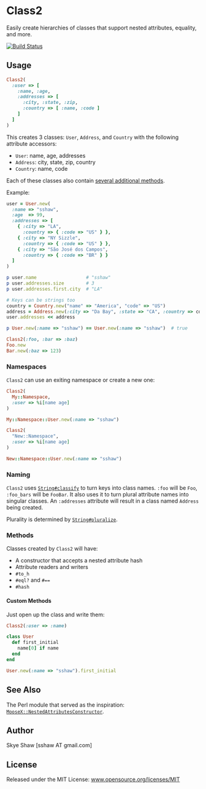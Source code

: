 # Class2

Easily create hierarchies of classes that support nested attributes, equality, and more.

[![Build Status](https://travis-ci.org/sshaw/class2.svg?branch=master)](https://travis-ci.org/sshaw/class2)

## Usage

```rb
Class2(
  :user => [
    :name, :age,
    :addresses => [
      :city, :state, :zip,
      :country => [ :name, :code ]
    ]
  ]
)
```

This creates 3 classes: `User`, `Address`, and `Country` with the following attribute accessors:

* `User`: name, age, addresses
* `Address`: city, state, zip, country
* `Country`: name, code

Each of these classes also contain [several additional methods](#methods).

Example:

```rb
user = User.new(
  :name => "sshaw",
  :age  => 99,
  :addresses => [
    { :city => "LA",
      :country => { :code => "US" } },
    { :city => "NY Sizzle",
      :country => { :code => "US" } },
    { :city => "São José dos Campos",
      :country => { :code => "BR" } }
  ]
)

p user.name                  # "sshaw"
p user.addresses.size        # 3
p user.addresses.first.city  # "LA"

# Keys can be strings too
country = Country.new("name" => "America", "code" => "US")
address = Address.new(:city => "Da Bay", :state => "CA", :country => country)
user.addresses << address

p User.new(:name => "sshaw") == User.new(:name => "sshaw")  # true

Class2(:foo, :bar => :baz)
Foo.new
Bar.new(:baz => 123)
```

### Namespaces

`Class2` can use an exiting namespace or create a new one:

```rb
Class2(
  My::Namespace,
  :user => %i[name age]
)

My::Namespace::User.new(:name => "sshaw")

Class2(
  "New::Namespace",
  :user => %i[name age]
)

New::Namespace::User.new(:name => "sshaw")
```

### Naming

`Class2` uses
[`String#classify`](http://api.rubyonrails.org/classes/String.html#method-i-classify)
to turn keys into class names. `:foo` will be `Foo`, `:foo_bars` will
be `FooBar`.  It also uses it to turn plural attribute names into
singular classes. An `:addresses` attribute will result in a class named
`Address` being created.

Plurality is determined by [`String#pluralize`](http://api.rubyonrails.org/classes/String.html#method-i-pluralize).

### Methods

Classes created by `Class2` will have:

* A constructor that accepts a nested attribute hash
* Attribute readers and writers
* `#to_h`
* `#eql?` and `#==`
* `#hash`

#### Custom Methods

Just open up the class and write them:

```rb
Class2(:user => :name)

class User
  def first_initial
    name[0] if name
  end
end

User.new(:name => "sshaw").first_initial
```

## See Also

The Perl module that served as the inspiration: [`MooseX::NestedAttributesConstructor`](https://github.com/sshaw/MooseX-NestedAttributesConstructor).

## Author

Skye Shaw [sshaw AT gmail.com]

## License

Released under the MIT License: www.opensource.org/licenses/MIT

